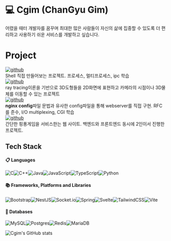 
# 💻 Cgim (ChanGyu Gim)
어렸을 때터 개발자를 꿈꾸며 최대한 많은 사람들이 자신의 삶에 집중할 수 있도록 더 편리하고 사용하기 쉬운 서비스를 개발하고 싶습니다.

# Project

  [![github](https://img.shields.io/badge/minishell-181717?style=for-the-badge&logo=github&logoColor=white)](https://github.com/Eingerjar/Minishell)  
  Shell 직접 만들어보는 프로젝트. 프로세스, 멀티프로세스, ipc 학습  
  [![github](https://img.shields.io/badge/minirt-181717?style=for-the-badge&logo=github&logoColor=white)](https://github.com/Eingerjar/miniRT/tree/develop)  
  ray tracing이론을 기반으로 3D도형들을 2D화면에 표현하고 카메라의 시점이나 3D물체를 이동할 수 있는 프로젝트  
  [![github](https://img.shields.io/badge/webserv-181717?style=for-the-badge&logo=github&logoColor=white)](https://github.com/Webserver-42/webserv)   
  **nginx config**파일 문법과 유사한 config파일을 통해 webserver를 직접 구현. RFC를 준수, I/O multiplexing, CGI 학습   
  [![github](https://img.shields.io/badge/transcendence-181717?style=for-the-badge&logo=github&logoColor=white)](https://github.com/orgs/42-ft-transcendence/repositories)  
  간단한 핑퐁게임을 서비스한는 웹 사이트. 백엔드와 프론트엔드 동시에 2인이서 진행한 프로젝트.

## Tech Stack
#### 📋 Languages
![C](https://img.shields.io/badge/c-%2300599C.svg?style=for-the-badge&logo=c&logoColor=white)![C++](https://img.shields.io/badge/c++-%2300599C.svg?style=for-the-badge&logo=c%2B%2B&logoColor=white)![Java](https://img.shields.io/badge/java-%23ED8B00.svg?style=for-the-badge&logo=openjdk&logoColor=white)![JavaScript](https://img.shields.io/badge/javascript-%23323330.svg?style=for-the-badge&logo=javascript&logoColor=%23F7DF1E)![TypeScript](https://img.shields.io/badge/typescript-%23007ACC.svg?style=for-the-badge&logo=typescript&logoColor=white)![Python](https://img.shields.io/badge/python-3670A0?style=for-the-badge&logo=python&logoColor=ffdd54)
  

#### 📚 Frameworks, Platforms and Libraries

##### 
![Bootstrap](https://img.shields.io/badge/bootstrap-%238511FA.svg?style=for-the-badge&logo=bootstrap&logoColor=white)![NestJS](https://img.shields.io/badge/nestjs-%23E0234E.svg?style=for-the-badge&logo=nestjs&logoColor=white)![Socket.io](https://img.shields.io/badge/Socket.io-black?style=for-the-badge&logo=socket.io&badgeColor=010101)![Spring](https://img.shields.io/badge/spring-%236DB33F.svg?style=for-the-badge&logo=spring&logoColor=white)![Svelte](https://img.shields.io/badge/svelte-%23f1413d.svg?style=for-the-badge&logo=svelte&logoColor=white)![TailwindCSS](https://img.shields.io/badge/tailwindcss-%2338B2AC.svg?style=for-the-badge&logo=tailwind-css&logoColor=white)![Vite](https://img.shields.io/badge/vite-%23646CFF.svg?style=for-the-badge&logo=vite&logoColor=white)

#### 💾 Databases
![MySQL](https://img.shields.io/badge/mysql-4479A1.svg?style=for-the-badge&logo=mysql&logoColor=white)![Postgres](https://img.shields.io/badge/postgres-%23316192.svg?style=for-the-badge&logo=postgresql&logoColor=white)![Redis](https://img.shields.io/badge/redis-%23DD0031.svg?style=for-the-badge&logo=redis&logoColor=white)![MariaDB](https://img.shields.io/badge/MariaDB-003545?style=for-the-badge&logo=mariadb&logoColor=white)

![Cgim's GitHub stats](https://github-readme-stats.vercel.app/api?username=eingerjar&show_icons=true&theme=radical)